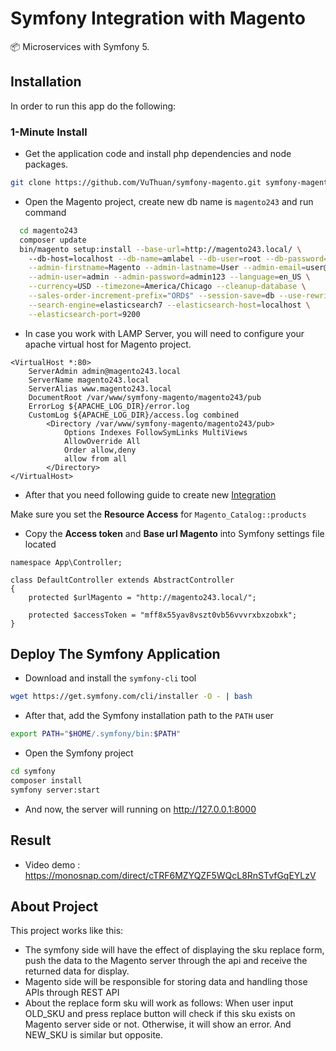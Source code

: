 # Symfony Integration with Magento

📦 Microservices with Symfony 5.

Installation
------------

In order to run this app do the following:

### 1-Minute Install

- Get the application code and install php dependencies and node packages.
```bash
git clone https://github.com/VuThuan/symfony-magento.git symfony-magento
```
- Open the Magento project, create new db name is `magento243` and run command
```bash
  cd magento243
  composer update 
  bin/magento setup:install --base-url=http://magento243.local/ \                                                   
    --db-host=localhost --db-name=amlabel --db-user=root --db-password=admin123 \
    --admin-firstname=Magento --admin-lastname=User --admin-email=user@example.com \
    --admin-user=admin --admin-password=admin123 --language=en_US \
    --currency=USD --timezone=America/Chicago --cleanup-database \
    --sales-order-increment-prefix="ORD$" --session-save=db --use-rewrites=1 \
    --search-engine=elasticsearch7 --elasticsearch-host=localhost \
    --elasticsearch-port=9200
```
- In case you work with LAMP Server, you will need to configure your apache virtual host for Magento project.
```
<VirtualHost *:80>
    ServerAdmin admin@magento243.local
    ServerName magento243.local
    ServerAlias www.magento243.local
    DocumentRoot /var/www/symfony-magento/magento243/pub
    ErrorLog ${APACHE_LOG_DIR}/error.log
    CustomLog ${APACHE_LOG_DIR}/access.log combined
        <Directory /var/www/symfony-magento/magento243/pub>
            Options Indexes FollowSymLinks MultiViews
            AllowOverride All
            Order allow,deny
            allow from all
        </Directory>
</VirtualHost>
```
- After that you need following guide to create new [Integration](https://docs.magento.com/user-guide/system/integrations.html)

Make sure you set the **Resource Access** for `Magento_Catalog::products`
- Copy the **Access token** and **Base url Magento** into Symfony settings file located
```
namespace App\Controller;

class DefaultController extends AbstractController
{
    protected $urlMagento = "http://magento243.local/";

    protected $accessToken = "mff8x55yav8vszt0vb56vvvrxbxzobxk";
}
```
Deploy The Symfony Application
----------------------
- Download and install the `symfony-cli` tool
```bash
wget https://get.symfony.com/cli/installer -O - | bash
```
- After that, add the Symfony installation path to the `PATH` user
```bash
export PATH="$HOME/.symfony/bin:$PATH"
```
- Open the Symfony project
```bash
cd symfony
composer install
symfony server:start
```
- And now, the server will running on http://127.0.0.1:8000

Result
----
- Video demo : https://monosnap.com/direct/cTRF6MZYQZF5WQcL8RnSTvfGqEYLzV
  
About Project
----
This project works like this:
- The symfony side will have the effect of displaying the sku replace form, push the data to the Magento server through the api and receive the returned data for display.
- Magento side will be responsible for storing data and handling those APIs through REST API
- About the replace form sku will work as follows: When user input OLD_SKU and press replace button will check if this sku exists on Magento server side or not. Otherwise, it will show an error. And NEW_SKU is similar but opposite.